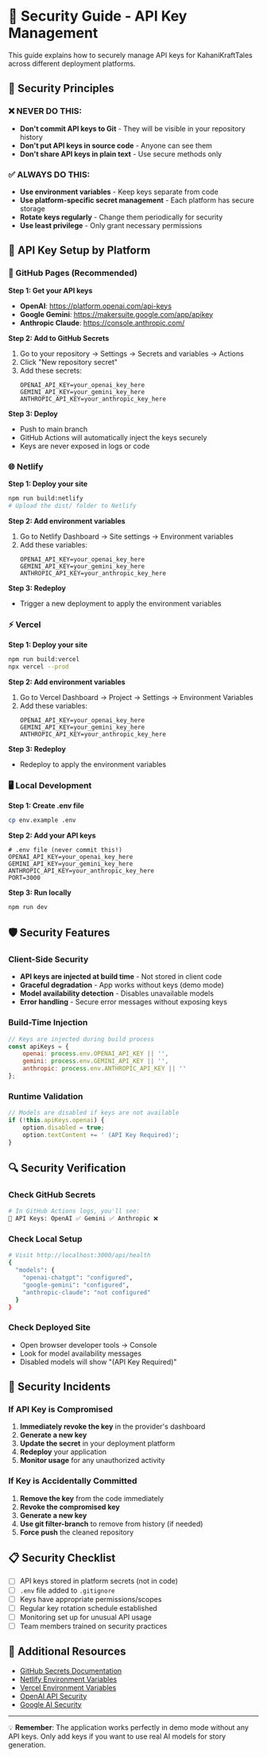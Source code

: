 # 🔐 Security Guide - API Key Management

This guide explains how to securely manage API keys for KahaniKraftTales across different deployment platforms.

## 🚨 Security Principles

### ❌ NEVER DO THIS:
- **Don't commit API keys to Git** - They will be visible in your repository history
- **Don't put API keys in source code** - Anyone can see them
- **Don't share API keys in plain text** - Use secure methods only

### ✅ ALWAYS DO THIS:
- **Use environment variables** - Keep keys separate from code
- **Use platform-specific secret management** - Each platform has secure storage
- **Rotate keys regularly** - Change them periodically for security
- **Use least privilege** - Only grant necessary permissions

## 🔑 API Key Setup by Platform

### 🐙 GitHub Pages (Recommended)

**Step 1: Get your API keys**
- **OpenAI**: https://platform.openai.com/api-keys
- **Google Gemini**: https://makersuite.google.com/app/apikey
- **Anthropic Claude**: https://console.anthropic.com/

**Step 2: Add to GitHub Secrets**
1. Go to your repository → Settings → Secrets and variables → Actions
2. Click "New repository secret"
3. Add these secrets:
   ```
   OPENAI_API_KEY=your_openai_key_here
   GEMINI_API_KEY=your_gemini_key_here
   ANTHROPIC_API_KEY=your_anthropic_key_here
   ```

**Step 3: Deploy**
- Push to main branch
- GitHub Actions will automatically inject the keys securely
- Keys are never exposed in logs or code

### 🌐 Netlify

**Step 1: Deploy your site**
```bash
npm run build:netlify
# Upload the dist/ folder to Netlify
```

**Step 2: Add environment variables**
1. Go to Netlify Dashboard → Site settings → Environment variables
2. Add these variables:
   ```
   OPENAI_API_KEY=your_openai_key_here
   GEMINI_API_KEY=your_gemini_key_here
   ANTHROPIC_API_KEY=your_anthropic_key_here
   ```

**Step 3: Redeploy**
- Trigger a new deployment to apply the environment variables

### ⚡ Vercel

**Step 1: Deploy your site**
```bash
npm run build:vercel
npx vercel --prod
```

**Step 2: Add environment variables**
1. Go to Vercel Dashboard → Project → Settings → Environment Variables
2. Add these variables:
   ```
   OPENAI_API_KEY=your_openai_key_here
   GEMINI_API_KEY=your_gemini_key_here
   ANTHROPIC_API_KEY=your_anthropic_key_here
   ```

**Step 3: Redeploy**
- Redeploy to apply the environment variables

### 🖥️ Local Development

**Step 1: Create .env file**
```bash
cp env.example .env
```

**Step 2: Add your API keys**
```env
# .env file (never commit this!)
OPENAI_API_KEY=your_openai_key_here
GEMINI_API_KEY=your_gemini_key_here
ANTHROPIC_API_KEY=your_anthropic_key_here
PORT=3000
```

**Step 3: Run locally**
```bash
npm run dev
```

## 🛡️ Security Features

### Client-Side Security
- **API keys are injected at build time** - Not stored in client code
- **Graceful degradation** - App works without keys (demo mode)
- **Model availability detection** - Disables unavailable models
- **Error handling** - Secure error messages without exposing keys

### Build-Time Injection
```javascript
// Keys are injected during build process
const apiKeys = {
    openai: process.env.OPENAI_API_KEY || '',
    gemini: process.env.GEMINI_API_KEY || '',
    anthropic: process.env.ANTHROPIC_API_KEY || ''
};
```

### Runtime Validation
```javascript
// Models are disabled if keys are not available
if (!this.apiKeys.openai) {
    option.disabled = true;
    option.textContent += ' (API Key Required)';
}
```

## 🔍 Security Verification

### Check GitHub Secrets
```bash
# In GitHub Actions logs, you'll see:
🔐 API Keys: OpenAI ✅ Gemini ✅ Anthropic ❌
```

### Check Local Setup
```bash
# Visit http://localhost:3000/api/health
{
  "models": {
    "openai-chatgpt": "configured",
    "google-gemini": "configured", 
    "anthropic-claude": "not configured"
  }
}
```

### Check Deployed Site
- Open browser developer tools → Console
- Look for model availability messages
- Disabled models will show "(API Key Required)"

## 🚨 Security Incidents

### If API Key is Compromised
1. **Immediately revoke the key** in the provider's dashboard
2. **Generate a new key** 
3. **Update the secret** in your deployment platform
4. **Redeploy** your application
5. **Monitor usage** for any unauthorized activity

### If Key is Accidentally Committed
1. **Remove the key** from the code immediately
2. **Revoke the compromised key**
3. **Generate a new key**
4. **Use git filter-branch** to remove from history (if needed)
5. **Force push** the cleaned repository

## 📋 Security Checklist

- [ ] API keys stored in platform secrets (not in code)
- [ ] `.env` file added to `.gitignore`
- [ ] Keys have appropriate permissions/scopes
- [ ] Regular key rotation schedule established
- [ ] Monitoring set up for unusual API usage
- [ ] Team members trained on security practices

## 🔗 Additional Resources

- [GitHub Secrets Documentation](https://docs.github.com/en/actions/security-guides/encrypted-secrets)
- [Netlify Environment Variables](https://docs.netlify.com/environment-variables/overview/)
- [Vercel Environment Variables](https://vercel.com/docs/projects/environment-variables)
- [OpenAI API Security](https://platform.openai.com/docs/guides/safety-best-practices)
- [Google AI Security](https://ai.google.dev/docs/safety_setting_gemini)

---

💡 **Remember**: The application works perfectly in demo mode without any API keys. Only add keys if you want to use real AI models for story generation. 